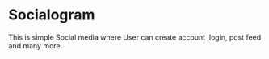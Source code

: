 # Socialogram
This is simple Social media where User can create account ,login, post feed and many more
